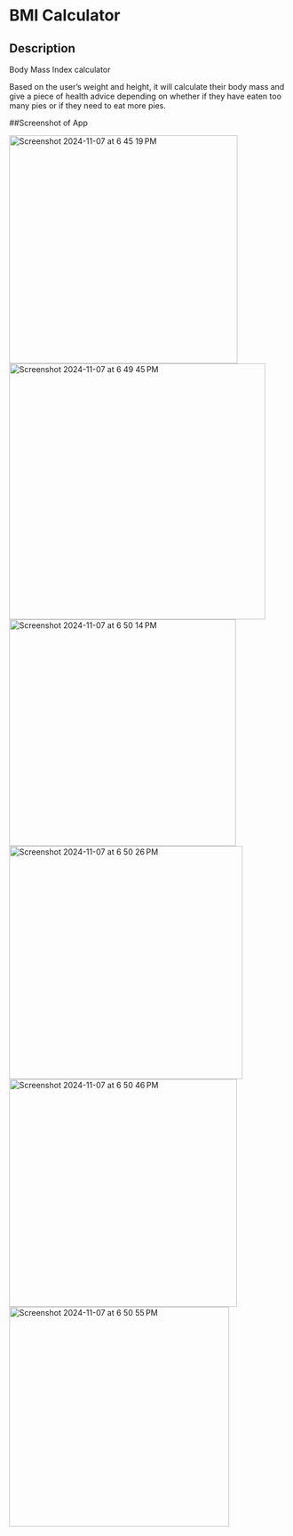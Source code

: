 #  BMI Calculator

## Description

Body Mass Index calculator

Based on the user’s weight and height, it will calculate their body mass and give a piece of health advice 
depending on whether if they have eaten too many pies or if they need to eat more pies. 

##Screenshot of App

<img width="411" alt="Screenshot 2024-11-07 at 6 45 19 PM" src="https://github.com/user-attachments/assets/61241f08-afd6-41d5-88a4-9a055f7e8588">
<img width="461" alt="Screenshot 2024-11-07 at 6 49 45 PM" src="https://github.com/user-attachments/assets/46b5b466-4ce8-4505-a0a9-f26f6a746412">
<img width="408" alt="Screenshot 2024-11-07 at 6 50 14 PM" src="https://github.com/user-attachments/assets/c72fe7f1-5cfb-498b-ba8c-f454b4e8aacd">
<img width="420" alt="Screenshot 2024-11-07 at 6 50 26 PM" src="https://github.com/user-attachments/assets/82358353-4e4e-4b45-8d68-148658357dd3">
<img width="410" alt="Screenshot 2024-11-07 at 6 50 46 PM" src="https://github.com/user-attachments/assets/723692cc-5255-40f6-a777-d67a55283632">
<img width="396" alt="Screenshot 2024-11-07 at 6 50 55 PM" src="https://github.com/user-attachments/assets/d045c6bd-7875-4288-9ed2-0c93c5f39a54">


